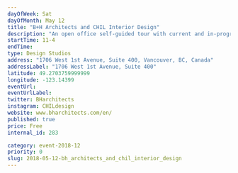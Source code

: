 ```yaml
---
dayOfWeek: Sat
dayOfMonth: May 12
title: "B+H Architects and CHIL Interior Design"
description: "An open office self-guided tour with current and in-progress projects displayed for the public to see our design process and finished works."
startTime: 11-4
endTime: 
type: Design Studios
address: "1706 West 1st Avenue, Suite 400, Vancouver, BC, Canada"
addressLabel: "1706 West 1st Avenue, Suite 400"
latitude: 49.2703759999999
longitude: -123.14399
eventUrl: 
eventUrlLabel: 
twitter: BHarchitects
instagram: CHILdesign
website: www.bharchitects.com/en/
published: true
price: Free
internal_id: 283

category: event-2018-12
priority: 0
slug: 2018-05-12-bh_architects_and_chil_interior_design
---
```

